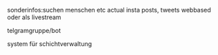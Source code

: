 sonderinfos:suchen menschen etc
actual insta posts, tweets
webbased oder als livestream


telgramgruppe/bot

system für schichtverwaltung